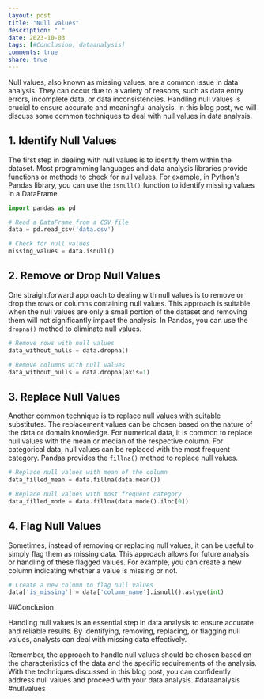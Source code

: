```yaml
---
layout: post
title: "Null values"
description: " "
date: 2023-10-03
tags: [#Conclusion, dataanalysis]
comments: true
share: true
---
```


Null values, also known as missing values, are a common issue in data analysis. They can occur due to a variety of reasons, such as data entry errors, incomplete data, or data inconsistencies. Handling null values is crucial to ensure accurate and meaningful analysis. In this blog post, we will discuss some common techniques to deal with null values in data analysis.

## 1. Identify Null Values

The first step in dealing with null values is to identify them within the dataset. Most programming languages and data analysis libraries provide functions or methods to check for null values. For example, in Python's Pandas library, you can use the `isnull()` function to identify missing values in a DataFrame. 

```python
import pandas as pd

# Read a DataFrame from a CSV file
data = pd.read_csv('data.csv')

# Check for null values
missing_values = data.isnull()
```

## 2. Remove or Drop Null Values

One straightforward approach to dealing with null values is to remove or drop the rows or columns containing null values. This approach is suitable when the null values are only a small portion of the dataset and removing them will not significantly impact the analysis. In Pandas, you can use the `dropna()` method to eliminate null values.

```python
# Remove rows with null values
data_without_nulls = data.dropna()

# Remove columns with null values
data_without_nulls = data.dropna(axis=1)
```

## 3. Replace Null Values

Another common technique is to replace null values with suitable substitutes. The replacement values can be chosen based on the nature of the data or domain knowledge. For numerical data, it is common to replace null values with the mean or median of the respective column. For categorical data, null values can be replaced with the most frequent category. Pandas provides the `fillna()` method to replace null values.

```python
# Replace null values with mean of the column
data_filled_mean = data.fillna(data.mean())

# Replace null values with most frequent category
data_filled_mode = data.fillna(data.mode().iloc[0])
```

## 4. Flag Null Values

Sometimes, instead of removing or replacing null values, it can be useful to simply flag them as missing data. This approach allows for future analysis or handling of these flagged values. For example, you can create a new column indicating whether a value is missing or not.

```python
# Create a new column to flag null values
data['is_missing'] = data['column_name'].isnull().astype(int)
```

##Conclusion

Handling null values is an essential step in data analysis to ensure accurate and reliable results. By identifying, removing, replacing, or flagging null values, analysts can deal with missing data effectively. 

Remember, the approach to handle null values should be chosen based on the characteristics of the data and the specific requirements of the analysis. With the techniques discussed in this blog post, you can confidently address null values and proceed with your data analysis. #dataanalysis #nullvalues
